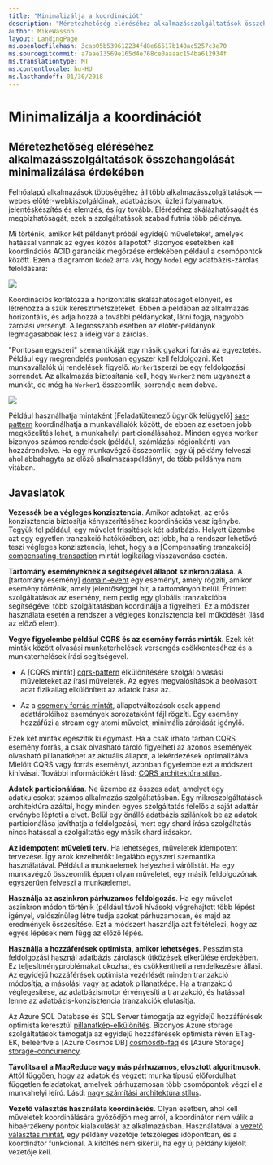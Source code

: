 ```yaml
---
title: "Minimalizálja a koordinációt"
description: "Méretezhetőség eléréséhez alkalmazásszolgáltatások összehangolását minimalizálása érdekében"
author: MikeWasson
layout: LandingPage
ms.openlocfilehash: 3cab05b539612234fd8e66517b140ac5257c3e70
ms.sourcegitcommit: a7aae13569e165d4e768ce0aaaac154ba612934f
ms.translationtype: MT
ms.contentlocale: hu-HU
ms.lasthandoff: 01/30/2018
---
```

# <a name="minimize-coordination"></a>Minimalizálja a koordinációt 

## <a name="minimize-coordination-between-application-services-to-achieve-scalability"></a>Méretezhetőség eléréséhez alkalmazásszolgáltatások összehangolását minimalizálása érdekében

Felhőalapú alkalmazások többségéhez áll több alkalmazásszolgáltatások &mdash; webes előtér-webkiszolgálóinak, adatbázisok, üzleti folyamatok, jelentéskészítés és elemzés, és így tovább. Eléréséhez skálázhatóságát és megbízhatóságát, ezek a szolgáltatások szabad futnia több példánya. 

Mi történik, amikor két példányt próbál egyidejű műveleteket, amelyek hatással vannak az egyes közös állapotot? Bizonyos esetekben kell koordinációs ACID garanciák megőrzése érdekében például a csomópontok között. Ezen a diagramon `Node2` arra vár, hogy `Node1` egy adatbázis-zárolás feloldására:

![](./images/database-lock.svg)

Koordinációs korlátozza a horizontális skálázhatóságot előnyeit, és létrehozza a szűk keresztmetszeteket. Ebben a példában az alkalmazás horizontális, és adja hozzá a további példányokat, látni fogja, nagyobb zárolási versenyt. A legrosszabb esetben az előtér-példányok legmagasabbak lesz a ideig vár a zárolás.

"Pontosan egyszeri" szemantikáját egy másik gyakori forrás az egyeztetés. Például egy megrendelés pontosan egyszer kell feldolgozni. Két munkavállalók új rendelések figyelő. `Worker1`szerzi be egy feldolgozási sorrendet. Az alkalmazás biztosítania kell, hogy `Worker2` nem ugyanezt a munkát, de még ha `Worker1` összeomlik, sorrendje nem dobva.

![](./images/coordination.svg)

Például használhatja mintaként [Feladatütemező ügynök felügyelő] [ sas-pattern] koordinálhatja a munkavállalók között, de ebben az esetben jobb megközelítés lehet, a munkahelyi particionálásához. Minden egyes worker bizonyos számos rendelések (például, számlázási régiónként) van hozzárendelve. Ha egy munkavégző összeomlik, egy új példány felveszi ahol abbahagyta az előző alkalmazáspéldányt, de több példánya nem vitában.

## <a name="recommendations"></a>Javaslatok

**Vezessék be a végleges konzisztencia**. Amikor adatokat, az erős konzisztencia biztosítja kényszerítéséhez koordinációs vesz igénybe. Tegyük fel például, egy művelet frissítések két adatbázis. Helyett üzembe azt egy egyetlen tranzakció hatókörében, azt jobb, ha a rendszer lehetővé teszi végleges konzisztencia, lehet, hogy a a [Compensating tranzakció] [ compensating-transaction] mintát logikailag visszavonása esetén.

**Tartomány eseményeknek a segítségével állapot szinkronizálása**. A [tartomány esemény] [ domain-event] egy eseményt, amely rögzíti, amikor esemény történik, amely jelentőséggel bír, a tartományon belül. Érintett szolgáltatások az esemény, nem pedig egy globális tranzakcióba segítségével több szolgáltatásban koordinálja a figyelheti. Ez a módszer használata esetén a rendszer a végleges konzisztencia kell működését (lásd az előző elem). 

**Vegye figyelembe például CQRS és az esemény forrás minták**. Ezek két minták között olvasási munkaterhelések versengés csökkentéséhez és a munkaterhelések írási segítségével. 

- A [CQRS mintát] [ cqrs-pattern] elkülönítésére szolgál olvasási műveleteket az írási műveletek. Az egyes megvalósítások a beolvasott adat fizikailag elkülönített az adatok írása az. 

- Az a [esemény forrás mintát][event-sourcing], állapotváltozások csak append adattárolóihoz események sorozataként fájl rögzíti. Egy esemény hozzáfűzi a stream egy atomi művelet, minimális zárolását igénylő. 

Ezek két minták egészítik ki egymást. Ha a csak írható tárban CQRS esemény forrás, a csak olvasható tároló figyelheti az azonos események olvasható pillanatképet az aktuális állapot, a lekérdezések optimalizálva. Mielőtt CQRS vagy forrás eseményt, azonban figyelembe ezt a módszert kihívásai. További információkért lásd: [CQRS architektúra stílus][cqrs-style].

**Adatok particionálása**.  Ne üzembe az összes adat, amelyet egy adatkulcsokat számos alkalmazás szolgáltatásban. Egy mikroszolgáltatások architektúra azáltal, hogy minden egyes szolgáltatás felelős a saját adattár érvénybe lépteti a elvet. Belül egy önálló adatbázis szilánkok be az adatok particionálása javíthatja a feldolgozási, mert egy shard írása szolgáltatás nincs hatással a szolgáltatás egy másik shard írásakor.

**Az idempotent műveleti terv**. Ha lehetséges, műveletek idempotent tervezése. Így azok kezelhetők: legalább egyszeri szemantika használatával. Például a munkaelemek helyezheti várólistát. Ha egy munkavégző összeomlik éppen olyan műveletet, egy másik feldolgozónak egyszerűen felveszi a munkaelemet.

**Használja az aszinkron párhuzamos feldolgozás**. Ha egy művelet aszinkron módon történik (például távoli hívások) végrehajtott több lépést igényel, valószínűleg létre tudja azokat párhuzamosan, és majd az eredmények összesítése. Ezt a módszert használja azt feltételezi, hogy az egyes lépések nem függ az előző lépés.   

**Használja a hozzáférések optimista, amikor lehetséges**. Pesszimista feldolgozási használ adatbázis zárolások ütközések elkerülése érdekében. Ez teljesítményproblémákat okozhat, és csökkentheti a rendelkezésre állási. Az egyidejű hozzáférések optimista vezérlését minden tranzakció módosítja, a másolási vagy az adatok pillanatképe. Ha a tranzakció véglegesítése, az adatbázismotor érvényesíti a tranzakció, és hatással lenne az adatbázis-konzisztencia tranzakciók elutasítja. 

Az Azure SQL Database és SQL Server támogatja az egyidejű hozzáférések optimista keresztül [pillanatkép-elkülönítés][sql-snapshot-isolation]. Bizonyos Azure storage szolgáltatások támogatja az egyidejű hozzáférések optimista révén ETag-EK, beleértve a [Azure Cosmos DB] [ cosmosdb-faq] és [Azure Storage] [ storage-concurrency].

**Távolítsa el a MapReduce vagy más párhuzamos, elosztott algoritmusok**. Attól függően, hogy az adatok és végzett munka típusú előfordulhat független feladatokat, amelyek párhuzamosan több csomópontok végzi el a munkahelyi leíró. Lásd: [nagy számítási architektúra stílus][big-compute].

**Vezető választás használata koordinációs**. Olyan esetben, ahol kell műveletek koordinálására győződjön meg arról, a koordinátor nem válik a hibaérzékeny pontok kialakulását az alkalmazásban. Használatával a [vezető választás mintát][leader-election], egy példány vezetője tetszőleges időpontban, és a koordinátor funkcionál. A kitöltés nem sikerül, ha egy új példány kijelölt vezetője kell. 
 

<!-- links -->

[big-compute]: ../architecture-styles/big-compute.md
[compensating-transaction]: ../../patterns/compensating-transaction.md
[cqrs-style]: ../architecture-styles/cqrs.md
[cqrs-pattern]: ../../patterns/cqrs.md
[cosmosdb-faq]: /azure/cosmos-db/faq
[domain-event]: https://martinfowler.com/eaaDev/DomainEvent.html
[event-sourcing]: ../../patterns/event-sourcing.md
[leader-election]: ../../patterns/leader-election.md
[sas-pattern]: ../../patterns/scheduler-agent-supervisor.md
[sql-snapshot-isolation]: /sql/t-sql/statements/set-transaction-isolation-level-transact-sql
[storage-concurrency]: https://azure.microsoft.com/blog/managing-concurrency-in-microsoft-azure-storage-2/